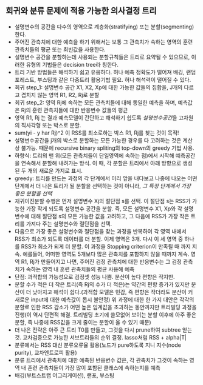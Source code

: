 ## 회귀와 분류 문제에 적용 가능한 의사결정 트리
- 설명변수의 공간을 다수의 영역으로 계층화(stratifying) 또는 분할(segmenting)한다.
- 주어진 관측치에 대한 예측을 하기 위해서는 보통 그 관측치가 속하는 영역의 훈련 관측치들의 평균 또는 최빈값을 사용한다.
- 설명변수 공간을 분할하는데 사용되는 분할규칙들은 트리로 요약될 수 있으므로, 이러한 유형의 기법들은 decision tree라 칭한다.
- 트리 기반 방법들은 해석하기 쉽고 유옹하다. 허나 예측 정확도가 떨어져 배깅, 랜덤 포레스트, 부스팅과 같은 다중트리 활용기법 필요. 허나 해석력이 떨어질 수 있다.
- 회귀 step_1: 설명변수 공간 X1, X2, Xp에 대한 가능한 값들의 집합을, J개의 다르고 겹치지 않는 영역 R1, R2, Rj로 분할
- 회귀 step_2: 영역 Rj에 속하는 모든 관측치들에 대해 동일한 예측을 하며, 예측값은 Rj의 훈련 관측치들에 대한 반응변수 값들의 평균
- 영역 R1, Rj 는 결과 예측모델이 간단하고 해석하기 쉽도록 *설명변수공간*을 고차원의 직사각형 또는 박스로 분할.
- sum(yi - y har Rj)^2 이 RSS를 최소로하는 박스 R1, Rj를 찾는 것이 목적!
- 설명변수공간을 j개의 박스로 분할하는 모든 가능한 경우를 다 고려하는 것은 계산상 불가능. 때문에 recursive binary spliting의 top-down의 greedy 기법 사용.
- 하향식: 트리의 맨 위(모든 관측치들이 단일영역에 속하는 점)에서 시작해 예측공간을 연속해서 분할해 내려가는 방식. 이 때, 각 분할은 트리에서 아래 방향으로 생성된 두 개의 새로운 가지로 표시.
- greedy: 트리를 만드는 과정의 각 단계에서 미리 앞을 내다보고 나중에 나오는 어떤 단계에서 더 나은 트리가 될 분할을 선택하는 것이 아니라,  *그 특정 단계에서 가장 좋은 분할을 선택*
- 재귀이진분할 수행은 먼저 설명변수 Xj의 절단점 s를 선택. 이 절단점 s는 RSS가 가능한 가장 작게 되도록 설명변수 공간을 분할. 즉, 모든 설명변수 X1, Xp와 각 설명변수에 대해 절단점 s의 모든 가능한 값을 고려하고, 그 다음에 RSS가 가장 작은 트리를 가져다 주는 설명변수와 절단점을 선택.
- 다음으로 가장 좋은 설명변수와 절단점을 찾는 과정을 반복하여 각 영역 내에서 RSS가 최소가 되도록 데이터를 더 분할. 이제 영역은 3개. 다시 이 세 영역 중 하나를 RSS가 최소가 되게 더 분할. 이 과정을 Stopping criterion이 만족될 때 까지 지속. 예를들어, 어떠한 영역도 5개보다 많은 관측치를 포함하지 않을 때까지 계속. 영역 R1, Rj가 만들어지고 나면, 주어진 검정 관측치에 대한 반응변수는 그 검정 관측치가 속하는 영역 내 훈련 관측치들의 평균 사용해 예측
- 단점: 과적합의 가능성으로 검정셋 성능 나쁨. 분산이 높다 편향은 작지만.
- 분할 수가 적은 더 작은 트리(즉 Rj의 수가 더 적은)는 약간의 편향 증가가 있지만 분산이 더 낮아지고 해석이 쉽다.(과적합 모델은 민감, 즉 편향은 작더라도 분산이 커 새로운 input에 대한 예측값이 몹시 불안정) 위 과정에 대한 한 가지 대안은 각각의 분할로 인한 RSS 감소가 어떤 높은 임계값을 초과하는 동안까지만 트리빌딩 과정을 진행(이 역시 단편적 해결. 트리빌딩 초기에 쓸모없어 보이는 분할 이후에 아주 좋은 분할, 즉 나중에 RSS값을 크게 줄이는 분할이 올 수 있기 때문)
-  더 나은 전략은 아주 큰 트리 T0를 만들고, 그것을 다시 prune하여 subtree 얻는 것. 교차검증으로 가능한 서브트리들의 순위 결정. lasso처럼 RSS + alpha|T|
- 분류에서는 RSS 대신 분류오류율 활용(노드가 pure하도록 지니 지수(node purity), 교차엔트로피 활용)
- 분류 트리에서 관측치에 대한 예측된 반응변수 값은, 각 관측치가 그것이 속하는 영역 내 훈련 관측치들이 가장 많이 포함된 클래스에 속하는지를 예측
- 배깅(부트스트랩 어그리게이션), 랜포, 부스팅
